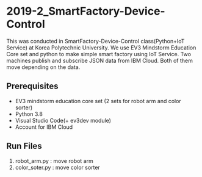 # 2019-2_SmartFactory-Device-Control
This was conducted in SmartFactory-Device-Control class(Python+IoT Service) at Korea Polytechnic University. We use EV3 Mindstorm Education Core set and python to make simple smart factory using IoT Service. Two machines publish and subscribe JSON data from IBM Cloud. Both of them move depending on the data.

## Prerequisites
- EV3 mindstorm education core set (2 sets for robot arm and color sorter)
- Python 3.8
- Visual Studio Code(+ ev3dev module)
- Account for IBM Cloud

## Run Files
1. robot_arm.py : move robot arm
2. color_soter.py : move color sorter
